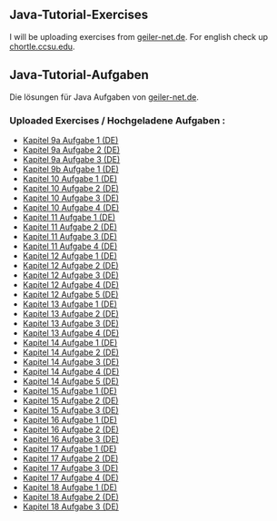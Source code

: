 ## Java-Tutorial-Exercises
I will be uploading exercises from <a href=http://www.gailer-net.de/tutorials/java/index.html>geiler-net.de</a>. For english check up <a href=https://chortle.ccsu.edu/java5/index.html>chortle.ccsu.edu</a>.

## Java-Tutorial-Aufgaben
Die lösungen für Java Aufgaben von <a href=http://www.gailer-net.de/tutorials/java/index.html>geiler-net.de</a>.


### Uploaded Exercises / Hochgeladene Aufgaben :
* <a href=https://github.com/iremben/Java-Tutorial-Exercises/blob/main/kapitel09aaufgabe1.java>Kapitel 9a Aufgabe 1 (DE)</a>
* <a href=https://github.com/iremben/Java-Tutorial-Exercises/blob/main/kapitel09aaufgabe2.java>Kapitel 9a Aufgabe 2 (DE)</a>
* <a href=https://github.com/iremben/Java-Tutorial-Exercises/blob/main/kapitel09aaufgabe3.java>Kapitel 9a Aufgabe 3 (DE)</a>
* <a href=https://github.com/iremben/Java-Tutorial-Exercises/blob/main/kapitel09b_aufgabe1.java>Kapitel 9b Aufgabe 1 (DE)</a>
* <a href=https://github.com/iremben/Java-Tutorial-Exercises/blob/main/kapitel10aufgabe1.java>Kapitel 10 Aufgabe 1 (DE)</a>
* <a href=https://github.com/iremben/Java-Tutorial-Exercises/blob/main/kapitel10aufgabe2.java>Kapitel 10 Aufgabe 2 (DE)</a>
* <a href=https://github.com/iremben/Java-Tutorial-Exercises/blob/main/kapitel10aufgabe3.java>Kapitel 10 Aufgabe 3 (DE)</a>
* <a href=https://github.com/iremben/Java-Tutorial-Exercises/blob/main/kapitel10aufgabe4.java>Kapitel 10 Aufgabe 4 (DE)</a>
* <a href=https://github.com/iremben/Java-Tutorial-Exercises/blob/main/kapitel11aufgabe1.java>Kapitel 11 Aufgabe 1 (DE)</a>
* <a href=https://github.com/iremben/Java-Tutorial-Exercises/blob/main/kapitel11aufgabe2.java>Kapitel 11 Aufgabe 2 (DE)</a>
* <a href=https://github.com/iremben/Java-Tutorial-Exercises/blob/main/kapitel11aufgabe3.java>Kapitel 11 Aufgabe 3 (DE)</a>
* <a href=https://github.com/iremben/Java-Tutorial-Exercises/blob/main/kapitel11aufgabe4.java>Kapitel 11 Aufgabe 4 (DE)</a>
* <a href=https://github.com/iremben/Java-Tutorial-Exercises/blob/main/kapitel12aufgabe1.java>Kapitel 12 Aufgabe 1 (DE)</a>
* <a href=https://github.com/iremben/Java-Tutorial-Exercises/blob/main/kapitel12aufgabe2.java>Kapitel 12 Aufgabe 2 (DE)</a>
* <a href=https://github.com/iremben/Java-Tutorial-Exercises/blob/main/kapitel12aufgabe3.java>Kapitel 12 Aufgabe 3 (DE)</a>
* <a href=https://github.com/iremben/Java-Tutorial-Exercises/blob/main/kapitel12aufgabe4.java>Kapitel 12 Aufgabe 4 (DE)</a>
* <a href=https://github.com/iremben/Java-Tutorial-Exercises/blob/main/kapitel12aufgabe5.java>Kapitel 12 Aufgabe 5 (DE)</a>
* <a href=https://github.com/iremben/Java-Tutorial-Exercises/blob/main/kapitel13aufgabe1.java>Kapitel 13 Aufgabe 1 (DE)</a>
* <a href=https://github.com/iremben/Java-Tutorial-Exercises/blob/main/kapitel13aufgabe2.java>Kapitel 13 Aufgabe 2 (DE)</a>
* <a href=https://github.com/iremben/Java-Tutorial-Exercises/blob/main/kapitel13aufgabe3.java>Kapitel 13 Aufgabe 3 (DE)</a>
* <a href=https://github.com/iremben/Java-Tutorial-Exercises/blob/main/kapitel13aufgabe4.java>Kapitel 13 Aufgabe 4 (DE)</a>
* <a href=https://github.com/iremben/Java-Tutorial-Exercises/blob/main/kapitel14aufgabe4.java>Kapitel 14 Aufgabe 1 (DE)</a>
* <a href=https://github.com/iremben/Java-Tutorial-Exercises/blob/main/kapitel14aufgabe1.java>Kapitel 14 Aufgabe 2 (DE)</a>
* <a href=https://github.com/iremben/Java-Tutorial-Exercises/blob/main/kapitel14aufgabe2.java>Kapitel 14 Aufgabe 3 (DE)</a>
* <a href=https://github.com/iremben/Java-Tutorial-Exercises/blob/main/kapitel14aufgabe3.java>Kapitel 14 Aufgabe 4 (DE)</a>
* <a href=https://github.com/iremben/Java-Tutorial-Exercises/blob/main/kapitel14aufgabe4.java>Kapitel 14 Aufgabe 5 (DE)</a>
* <a href=https://github.com/iremben/Java-Tutorial-Exercises/blob/main/kapitel15aufgabe1.java>Kapitel 15 Aufgabe 1 (DE)</a>
* <a href=https://github.com/iremben/Java-Tutorial-Exercises/blob/main/kapitel15aufgabe2.java>Kapitel 15 Aufgabe 2 (DE)</a>
* <a href=https://github.com/iremben/Java-Tutorial-Exercises/blob/main/kapitel15aufgabe3.java>Kapitel 15 Aufgabe 3 (DE)</a>
* <a href=https://github.com/iremben/Java-Tutorial-Exercises/blob/main/kapitel16aufgabe1.java>Kapitel 16 Aufgabe 1 (DE)</a>
* <a href=https://github.com/iremben/Java-Tutorial-Exercises/blob/main/kapitel16aufgabe2.java>Kapitel 16 Aufgabe 2 (DE)</a>
* <a href=https://github.com/iremben/Java-Tutorial-Exercises/blob/main/kapitel16aufgabe3.java>Kapitel 16 Aufgabe 3 (DE)</a>
* <a href=https://github.com/iremben/Java-Tutorial-Exercises/blob/main/kapitel17aufgabe1.java>Kapitel 17 Aufgabe 1 (DE)</a>
* <a href=https://github.com/iremben/Java-Tutorial-Exercises/blob/main/kapitel17aufgabe2.java>Kapitel 17 Aufgabe 2 (DE)</a>
* <a href=https://github.com/iremben/Java-Tutorial-Exercises/blob/main/kapitel17aufgabe3.java>Kapitel 17 Aufgabe 3 (DE)</a>
* <a href=https://github.com/iremben/Java-Tutorial-Exercises/blob/main/kapitel17aufgabe4.java>Kapitel 17 Aufgabe 4 (DE)</a>
* <a href=https://github.com/iremben/Java-Tutorial-Exercises/blob/main/kapitel18aufgabe1.java>Kapitel 18 Aufgabe 1 (DE)</a>
* <a href=https://github.com/iremben/Java-Tutorial-Exercises/blob/main/kapitel18aufgabe2.java>Kapitel 18 Aufgabe 2 (DE)</a>
* <a href=https://github.com/iremben/Java-Tutorial-Exercises/blob/main/kapitel18aufgabe3.java>Kapitel 18 Aufgabe 3 (DE)</a>
